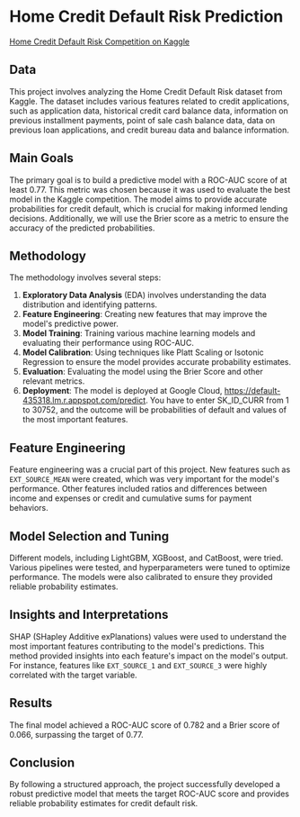 # Home Credit Default Risk Prediction

[Home Credit Default Risk Competition on Kaggle](https://www.kaggle.com/competitions/home-credit-default-risk)

## Data
This project involves analyzing the Home Credit Default Risk dataset from Kaggle. The dataset includes various features related to credit applications, such as application data, historical credit card balance data, information on previous installment payments, point of sale cash balance data, data on previous loan applications, and credit bureau data and balance information.

## Main Goals
The primary goal is to build a predictive model with a ROC-AUC score of at least 0.77. This metric was chosen because it was used to evaluate the best model in the Kaggle competition. The model aims to provide accurate probabilities for credit default, which is crucial for making informed lending decisions. Additionally, we will use the Brier score as a metric to ensure the accuracy of the predicted probabilities.

## Methodology
The methodology involves several steps:
1. **Exploratory Data Analysis** (EDA) involves understanding the data distribution and identifying  patterns.
2. **Feature Engineering**: Creating new features that may improve the model's predictive power.
3. **Model Training**: Training various machine learning models and evaluating their performance using ROC-AUC.
4. **Model Calibration**: Using techniques like Platt Scaling or Isotonic Regression to ensure the model provides accurate probability estimates.
5. **Evaluation**: Evaluating the model using the Brier Score and other relevant metrics.
6. **Deployment**: The model is deployed at Google Cloud, https://default-435318.lm.r.appspot.com/predict. You have to enter SK_ID_CURR from 1 to 30752, and the outcome will be probabilities of default and values of the most important features.

## Feature Engineering
Feature engineering was a crucial part of this project. New features such as `EXT_SOURCE_MEAN` were created, which was very important for the model's performance. Other features included ratios and differences between income and expenses or credit and cumulative sums for payment behaviors.

## Model Selection and Tuning
Different models, including LightGBM, XGBoost, and CatBoost, were tried. Various pipelines were tested, and hyperparameters were tuned to optimize performance. The models were also calibrated to ensure they provided reliable probability estimates.

## Insights and Interpretations
SHAP (SHapley Additive exPlanations) values were used to understand the most important features contributing to the model's predictions. This method provided insights into each feature's impact on the model's output. For instance, features like `EXT_SOURCE_1` and `EXT_SOURCE_3` were highly correlated with the target variable. 

## Results
The final model achieved a ROC-AUC score of 0.782 and a Brier score of 0.066, surpassing the target of 0.77.

## Conclusion
By following a structured approach, the project successfully developed a robust predictive model that meets the target ROC-AUC score and provides reliable probability estimates for credit default risk.
